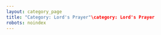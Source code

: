 ```yaml
---
layout: category_page
title: "Category: Lord's Prayer"\category: Lord's Prayer
robots: noindex
---
```

